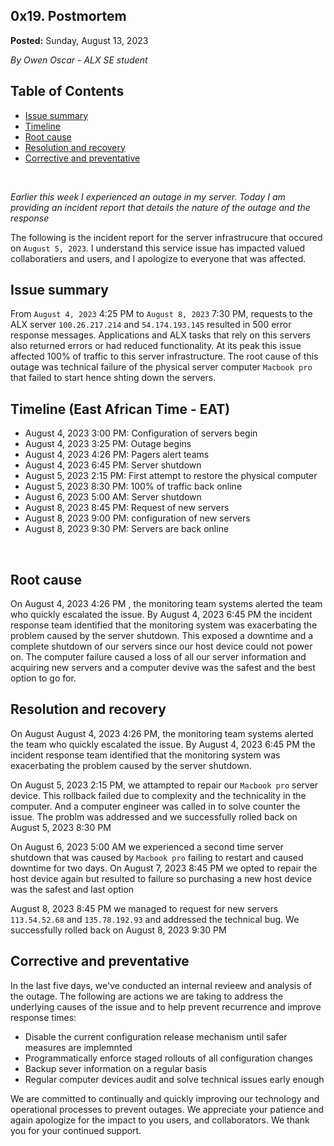 ## 0x19. Postmortem

**Posted:** Sunday, August 13, 2023

*By Owen Oscar - ALX SE student*
<br/>

## Table of Contents
- [Issue summary](#Issue-summary)
- [Timeline](#Timeline)
- [Root cause](#Root-cause)
- [Resolution and recovery](#Resolution-and-recovery)
- [Corrective and preventative](#Corrective-and-preventative)

<br/>

*Earlier this week I experienced an outage in my server. Today I am providing an incident report that details the nature of the outage and the response*

The following is the incident report for the server infrastrucure that occured on `August 5, 2023`. I understand this service issue has impacted valued collaboratiers and users, and I apologize to everyone that was affected.

## Issue summary

From `August 4, 2023` 4:25 PM to  `August 8, 2023` 7:30 PM, requests to the ALX server `100.26.217.214` and `54.174.193.145` resulted in 500 error response messages. Applications and ALX tasks that rely on this servers also returned errors or had reduced functionality. At its peak this issue affected 100% of traffic to this server infrastructure. The root cause of this outage was technical failure of the physical server computer `Macbook pro` that failed to start hence shting down the servers.
<br/>

## Timeline (East African Time - EAT)

- August 4, 2023 3:00 PM: Configuration of servers begin
- August 4, 2023 3:25 PM: Outage begins
- August 4, 2023 4:26 PM: Pagers alert teams
- August 4, 2023 6:45 PM: Server shutdown
- August 5, 2023 2:15 PM: First attempt to restore the physical computer
- August 5, 2023 8:30 PM: 100% of traffic back online
- August 6, 2023 5:00 AM: Server shutdown
- August 8, 2023 8:45 PM: Request of new servers
- August 8, 2023 9:00 PM: configuration of new servers
- August 8, 2023 9:30 PM: Servers are back online
<br/>

## Root cause

On August 4, 2023 4:26 PM , the monitoring team systems alerted the team who quickly escalated the issue. By August 4, 2023 6:45 PM the incident response team identified that the monitoring system was exacerbating the problem caused by the server shutdown. This exposed a downtime and a complete shutdown of our servers since our host device could not power on. The computer failure caused a loss of all our server information and acquiring new servers and a computer devive was the safest and the best option to go for.
<br/>

## Resolution and recovery
On August August 4, 2023 4:26 PM, the monitoring team systems alerted the team who quickly escalated the issue. By August 4, 2023 6:45 PM the incident response team identified that the monitoring system was exacerbating the problem caused by the server shutdown.

On August 5, 2023 2:15 PM, we attampted to repair our `Macbook pro` server device. This rollback failed due to complexity and the technicality in the computer. And a computer engineer was called in to solve counter the issue. The problm was addressed and we successfully rolled back on August 5, 2023 8:30 PM

On  August 6, 2023 5:00 AM we experienced a second time server shutdown that was caused by `Macbook pro` failing to restart and caused downtime for two days. On  August 7, 2023 8:45 PM we opted to repair the host device again but resulted to failure so purchasing a new host device was the safest and last option

August 8, 2023 8:45 PM we managed to request for new servers `113.54.52.68` and `135.78.192.93` and addressed the technical bug. We successfully rolled back on August 8, 2023 9:30 PM
<br/>

## Corrective and preventative

In the last five days, we've conducted an internal revieew and analysis of the outage. The following are actions we are taking to address the underlying causes of the issue and to help prevent recurrence and improve response times:

- Disable the current configuration release mechanism until safer measures are implemnted
- Programmatically enforce staged rollouts of all configuration changes
- Backup sever information on a regular basis
- Regular computer devices audit and solve technical issues early enough

We are committed to continually and quickly improving our technology and operational processes to prevent outages. We appreciate your patience and again apologize for the impact to you users, and collaborators. We thank you for your continued support.

